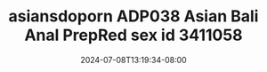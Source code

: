--- 
title: "asiansdoporn  ADP038 Asian Bali Anal PrepRed sex id 3411058"
description: "streaming bokeh asiansdoporn  ADP038 Asian Bali Anal PrepRed sex id 3411058 premium full vidio new"
date: 2024-07-08T13:19:34-08:00
file_code: "vg5e0dte3ous"
draft: false
cover: "cgt49hgzvih7cfi8.jpg"
tags: ["asiansdoporn", "Asian", "Bali", "Anal", "PrepRed", "sex", "bokep-indo", "bokep-viral", "bokep-ig"]
length: 895
fld_id: "1483176"
foldername: "Asiansdoporn 1"
categories: ["Asiansdoporn 1"]
views: 1
---